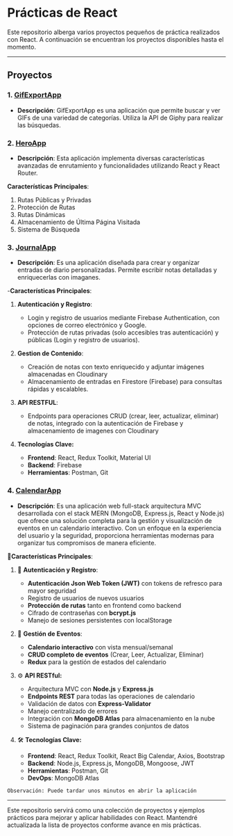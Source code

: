 # Prácticas de React

Este repositorio alberga varios proyectos pequeños de práctica realizados con React. 
A continuación se encuentran los proyectos disponibles hasta el momento.

---
## Proyectos

### 1. [GifExportApp](https://giftexpertapp-practice.netlify.app/)
- **Descripción**: GifExportApp es una aplicación que permite buscar y ver GIFs de una variedad de categorías. Utiliza la API de Giphy para realizar las búsquedas.


 ### 2. [HeroApp](https://heroesapp-react-spa.netlify.app/) 
 - **Descripción**: Esta aplicación implementa diversas características avanzadas de enrutamiento y funcionalidades utilizando React y React Router.

**Características Principales**:

1. Rutas Públicas y Privadas
2. Protección de Rutas
3. Rutas Dinámicas 
4. Almacenamiento de Última Página Visitada
5. Sistema de Búsqueda

### 3. [JournalApp](https://journalappreact.vercel.app/auth/login)
 - **Descripción**: Es una aplicación diseñada para crear y organizar entradas de diario personalizadas. Permite escribir notas detalladas y enriquecerlas con imaganes.

-**Características Principales**:
1. **Autenticación y Registro**: 
    - Login y registro de usuarios mediante Firebase Authentication, con opciones de correo electrónico y Google.
    - Protección de rutas privadas (solo accesibles tras autenticación) y públicas (Login y registro de usuarios).

2. **Gestion de Contenido**:
   - Creación de notas con texto enriquecido y adjuntar imágenes almacenadas en Cloudinary
   - Almacenamiento de entradas en Firestore (Firebase) para consultas rápidas y escalables.

3. **API RESTFUL**:
    - Endpoints para operaciones CRUD (crear, leer, actualizar, eliminar) de notas, integrado con la autenticación de Firebase y almacenamiento de imagenes con Cloudinary 

4. **Tecnologías Clave:**
    - **Frontend**: React, Redux Toolkit, Material UI
    - **Backend**: Firebase
    - **Herramientas**: Postman, Git


### 4. [CalendarApp](https://react-calendar-backend-i68e.onrender.com/)

- **Descripción**: Es una aplicación web full-stack arquitectura MVC desarrollada con el stack MERN (MongoDB, Express.js, React y Node.js) que ofrece una solución completa para la gestión y visualización de eventos en un calendario interactivo. Con un enfoque en la experiencia del usuario y la seguridad, proporciona herramientas modernas para organizar tus compromisos de manera eficiente.

🌟**Características Principales**:
1. 🔐 **Autenticación y Registro**:
    - **Autenticación  Json Web Token (JWT)** con tokens de refresco para mayor seguridad
    - Registro de usuarios de nuevos usuarios
    - **Protección de rutas** tanto en frontend como backend
    - Cifrado de contraseñas con **bcrypt.js**
    - Manejo de sesiones persistentes con localStorage


2. 📅 **Gestión de Eventos**:
    - **Calendario interactivo** con vista mensual/semanal
    - **CRUD completo de eventos** (Crear, Leer, Actualizar, Eliminar)
    - **Redux** para la gestión de estados del calendario 

3. ⚙️ **API RESTful:**
    - Arquitectura MVC con **Node.js** y **Express.js**
    - **Endpoints REST** para todas las operaciones de calendario
    - Validación de datos con **Express-Validator**
    - Manejo centralizado de errores
    - Integración con **MongoDB Atlas** para almacenamiento en la nube
    - Sistema de paginación para grandes conjuntos de datos

4. 🛠 **Tecnologías Clave:**
    - **Frontend**: React, Redux Toolkit, React Big Calendar, Axios, Bootstrap
    - **Backend**: Node.js, Express.js, MongoDB, Mongoose, JWT
    - **Herramientas**: Postman, Git
    - **DevOps**: MongoDB Atlas


`Observación: Puede tardar unos minutos en abrir la aplicación`

---

Este repositorio servirá como una colección de proyectos y ejemplos prácticos para mejorar y aplicar habilidades con React. Mantendré actualizada la lista de proyectos conforme avance en mis prácticas.

